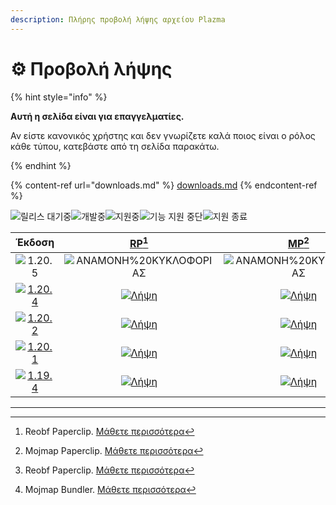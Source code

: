 ```yaml
---
description: Πλήρης προβολή λήψης αρχείου Plazma
---
```


# ⚙️ Προβολή λήψης

{% hint style="info" %}

**Αυτή η σελίδα είναι για επαγγελματίες.**

Αν είστε κανονικός χρήστης και δεν γνωρίζετε καλά ποιος είναι ο ρόλος κάθε τύπου,
κατεβάστε από τη σελίδα παρακάτω.

{% endhint %}

{% content-ref url="downloads.md" %}
[downloads.md](downloads.md)
{% endcontent-ref %}

[wtr]: https://badge.plazmamc.org/0/Σε%20αναμονή%20κυκλοφορίας

![릴리스 대기중][wtr]![개발중](https://badge.plazmamc.org/1/개발중)![지원중](https://badge.plazmamc.org/2/지원중)![기능 지원 중단](https://badge.plazmamc.org/6/기능%20지원%20중단)![지원 종료](https://badge.plazmamc.org/4/지원%20종료)

|                                       Έκδοση                                      |                          [RP](#user-content-fn-1)[^1]                          |                          [MP](#user-content-fn-2)[^2]                          |                          [RB](#user-content-fn-3)[^3]                          |                          [MB](#user-content-fn-4)[^4]                          |
| :-------------------------------------------------------------------------------: | :----------------------------------------------------------------------------: | :----------------------------------------------------------------------------: | :----------------------------------------------------------------------------: | :----------------------------------------------------------------------------: |
|                   ![1.20.5](https://badge.plazmamc.org/0/1.20.5)                  |                          ![ΑΝΑΜΟΝΗ%20ΚΥΚΛΟΦΟΡΙΑΣ][wtr]                         |                          ![ΑΝΑΜΟΝΗ%20ΚΥΚΛΟΦΟΡΙΑΣ][wtr]                         |                          ![ΑΝΑΜΟΝΗ%20ΚΥΚΛΟΦΟΡΙΑΣ][wtr]                         |                          ![ΑΝΑΜΟΝΗ%20ΚΥΚΛΟΦΟΡΙΑΣ][wtr]                         |
| [![1.20.4](https://badge.plazmamc.org/2/1.20.4)](https://git.plazmamc.org/1.20.4) | [![Λήψη](https://badge.plazmamc.org/1/Λήψη)](https://dl.plazmamc.org/1.20.4/0) | [![Λήψη](https://badge.plazmamc.org/1/Λήψη)](https://dl.plazmamc.org/1.20.4/1) | [![Λήψη](https://badge.plazmamc.org/1/Λήψη)](https://dl.plazmamc.org/1.20.4/2) | [![Λήψη](https://badge.plazmamc.org/1/Λήψη)](https://dl.plazmamc.org/1.20.4/3) |
| [![1.20.2](https://badge.plazmamc.org/6/1.20.2)](https://git.plazmamc.org/1.20.2) | [![Λήψη](https://badge.plazmamc.org/1/Λήψη)](https://dl.plazmamc.org/1.20.2/0) | [![Λήψη](https://badge.plazmamc.org/1/Λήψη)](https://dl.plazmamc.org/1.20.2/1) | [![Λήψη](https://badge.plazmamc.org/1/Λήψη)](https://dl.plazmamc.org/1.20.2/2) | [![Λήψη](https://badge.plazmamc.org/1/Λήψη)](https://dl.plazmamc.org/1.20.2/3) |
| [![1.20.1](https://badge.plazmamc.org/4/1.20.1)](https://git.plazmamc.org/1.20.1) | [![Λήψη](https://badge.plazmamc.org/1/Λήψη)](https://dl.plazmamc.org/1.20.1/0) | [![Λήψη](https://badge.plazmamc.org/1/Λήψη)](https://dl.plazmamc.org/1.20.1/1) | [![Λήψη](https://badge.plazmamc.org/1/Λήψη)](https://dl.plazmamc.org/1.20.1/2) | [![Λήψη](https://badge.plazmamc.org/1/Λήψη)](https://dl.plazmamc.org/1.20.1/3) |
| [![1.19.4](https://badge.plazmamc.org/4/1.19.4)](https://git.plazmamc.org/1.19.4) | [![Λήψη](https://badge.plazmamc.org/1/Λήψη)](https://dl.plazmamc.org/1.19.4/0) | [![Λήψη](https://badge.plazmamc.org/1/Λήψη)](https://dl.plazmamc.org/1.19.4/1) | [![Λήψη](https://badge.plazmamc.org/1/Λήψη)](https://dl.plazmamc.org/1.19.4/2) | [![Λήψη](https://badge.plazmamc.org/1/Λήψη)](https://dl.plazmamc.org/1.19.4/3) |

***

[^1]: Reobf Paperclip. [Μάθετε περισσότερα](../administration/getting-started#id-2)

[^2]: Mojmap Paperclip. [Μάθετε περισσότερα](../administration/getting-started#id-2)

[^3]: Reobf Paperclip. [Μάθετε περισσότερα](../administration/getting-started#id-2)

[^4]: Mojmap Bundler. [Μάθετε περισσότερα](../administration/getting-started#id-2)
